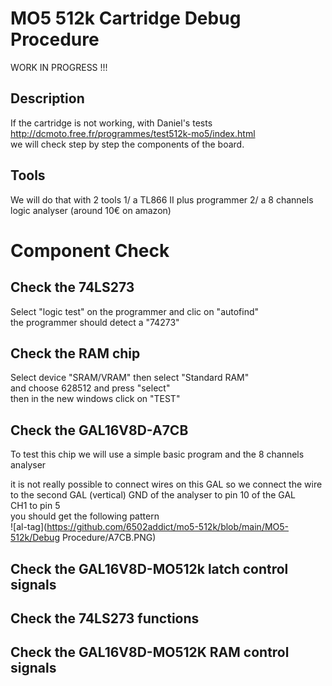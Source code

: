 # MO5 512k Cartridge Debug Procedure
WORK IN PROGRESS !!!
<br>
## Description
If the cartridge is not working, with Daniel's tests
<br>
http://dcmoto.free.fr/programmes/test512k-mo5/index.html
<br>
we will check step by step  the components of the board.

## Tools
We will do that with 2 tools
1/  a TL866 II plus programmer
2/  a 8 channels logic analyser  (around 10€ on amazon)

# Component Check

## Check the 74LS273
Select "logic test" on the programmer and clic on "autofind"
<br>
the programmer should detect a "74273"

## Check the RAM chip
Select device "SRAM/VRAM" then select "Standard RAM"
<br>
and choose 628512 and press "select"
<br>
then in the new windows click on "TEST"
<br>

## Check the GAL16V8D-A7CB
To test this chip we will use a simple basic program
and the 8 channels analyser

it is not really possible to connect wires on this GAL
so we connect the wire to the second GAL  (vertical)
GND of the analyser to pin 10 of the GAL<br>
CH1 to pin 5
<br>
you should get the following pattern
<br>
![al-tag](https://github.com/6502addict/mo5-512k/blob/main/MO5-512k/Debug Procedure/A7CB.PNG)
<br>


## Check the GAL16V8D-MO512k latch control signals

## Check the 74LS273 functions


## Check the GAL16V8D-MO512K RAM control signals





